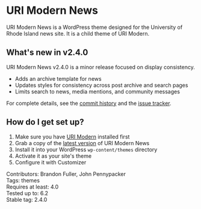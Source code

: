 # URI Modern News

URI Modern News is a WordPress theme designed for the University of Rhode Island news site. It is a child theme of URI Modern.

## What's new in v2.4.0

URI Modern News v2.4.0 is a minor release focused on display consistency.

- Adds an archive template for news
- Updates styles for consistency across post archive and search pages
- Limits search to news, media mentions, and community messages

For complete details, see the [commit history](https://github.com/uriweb/uri-modern-news/pull/33/commits) and the [issue tracker](https://github.com/uriweb/uri-modern-news/issues).

## How do I get set up?

1. Make sure you have [URI Modern](https://github.com/uriweb/uri-modern) installed first
2. Grab a copy of the [latest version](https://github.com/uriweb/uri-modern-news/releases/latest) of URI Modern News
3. Install it into your WordPress `wp-content/themes` directory
4. Activate it as your site's theme
5. Configure it with Customizer

Contributors: Brandon Fuller, John Pennypacker  
Tags: themes  
Requires at least: 4.0  
Tested up to: 6.2  
Stable tag: 2.4.0  

